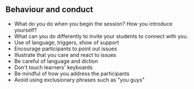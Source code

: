 ## Behaviour and conduct

* What do you do when you begin the session? How you introduce yourself?
* What can you do differently to invite your students to connect with you.
* Use of language, triggers, show of support
* Encourage participants to point out issues
* Illustrate that you care and react to issues
* Be careful of language and diction
* Don't touch learners' keyboards
* Be mindful of how you address the participants
* Avoid using exclusionary phrases such as "you guys"
